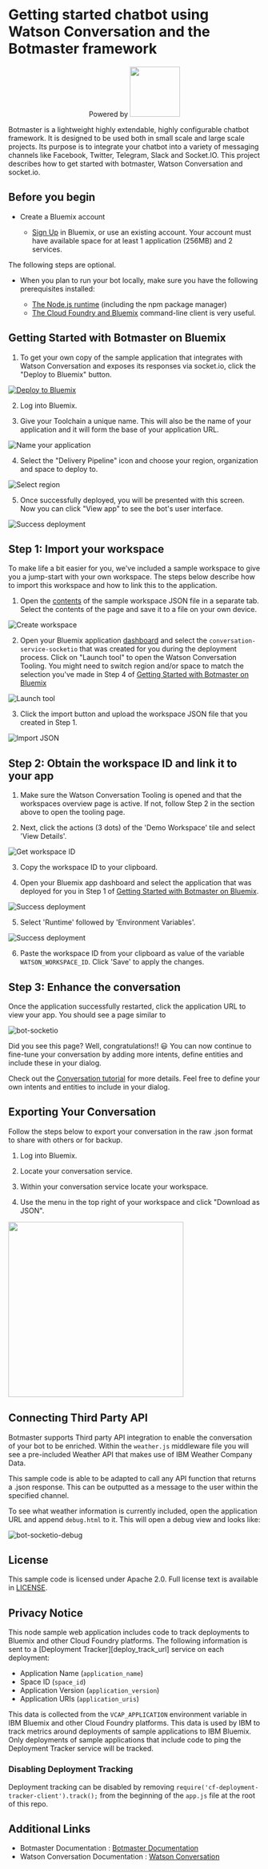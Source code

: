# Getting started chatbot using Watson Conversation and the Botmaster framework
<div align="center">
Powered by <img src="http://botmasterai.com/documentation/latest/images/botmaster_light.svg" width="100"/>
</div>

Botmaster is a lightweight highly extendable, highly configurable chatbot framework. It is designed to be used both in small scale and large scale projects. Its purpose is to integrate your chatbot into a variety of messaging channels like Facebook, Twitter, Telegram, Slack and Socket.IO. This project describes how to get started with botmaster, Watson Conversation and socket.io.

## Before you begin

* Create a Bluemix account

    * [Sign Up](https://developer.ibm.com/sso/bmregistration) in Bluemix, or use an existing account. Your account must have available space for at least 1 application (256MB) and 2 services.

The following steps are optional.

* When you plan to run your bot locally, make sure you have the following prerequisites installed:

    * [The Node.js runtime](https://nodejs.org/en/) (including the npm package manager)
    * [The Cloud Foundry and Bluemix](https://console.ng.bluemix.net/docs/cli/index.html#cli) command-line client is very useful.

## Getting Started with Botmaster on Bluemix

1. To get your own copy of the sample application that integrates with Watson Conversation and exposes its responses via socket.io, click the "Deploy to Bluemix" button.

  [![Deploy to Bluemix](https://deployment-tracker.mybluemix.net/stats/a3a41102a5d277cce1b65b7b1dc018e8/button.svg)](https://bluemix.net/deploy?repository=https://github.com/eciggaar/botmaster-watsonconversation-socketio.git)

2. Log into Bluemix.

3. Give your Toolchain a unique name. This will also be the name of your application and it will form the base of your application URL.

  ![Name your application][1]

4. Select the "Delivery Pipeline" icon and choose your region, organization and space to deploy to.

  ![Select region][2]

5. Once successfully deployed, you will be presented with this screen. Now you can click "View app" to see the bot's user interface.

  ![Success deployment][3]

## Step 1: Import your workspace

To make life a bit easier for you, we've included a sample workspace to give you a jump-start with your own workspace. The steps below describe how to import this workspace and how to link this to the application.

1. Open the [contents][4] of the sample workspace JSON file in a separate tab. Select the contents of the page and save it to a file on your own device.

  ![Create workspace][5]

2. Open your Bluemix application [dashboard](https://console.ng.bluemix.net) and select the `conversation-service-socketio` that was created for you during the deployment process. Click on "Launch tool" to open the Watson Conversation Tooling. You might need to switch region and/or space to match the selection you've made in Step 4 of [Getting Started with Botmaster on Bluemix](#getting-started-with-botmaster-on-bluemix)

  ![Launch tool][6]

3. Click the import button and upload the workspace JSON file that you created in Step 1.

  ![Import JSON][7]

## Step 2: Obtain the workspace ID and link it to your app

1. Make sure the Watson Conversation Tooling is opened and that the workspaces overview page is active. If not, follow Step 2 in the section above to open the tooling page.

2. Next, click the actions (3 dots) of the 'Demo Workspace' tile and select 'View Details'.

  ![Get workspace ID][8]

3. Copy the workspace ID to your clipboard.

4. Open your Bluemix app dashboard and select the application that was deployed for you in Step 1 of [Getting Started with Botmaster on Bluemix](#getting-started-with-botmaster-on-bluemix).

  ![Success deployment][9]

5. Select 'Runtime' followed by 'Environment Variables'.

  ![Success deployment][10]

6. Paste the workspace ID from your clipboard as value of the variable `WATSON_WORKSPACE_ID`. Click 'Save' to apply the changes.

## Step 3: Enhance the conversation

Once the application successfully restarted, click the application URL to view your app. You should see a page similar to

![bot-socketio][11]

Did you see this page? Well, congratulations!! :smiley: You can now continue to fine-tune your conversation by adding more intents, define entities and include these in your dialog.

Check out the [Conversation tutorial](CONVERSATION.md) for more details. Feel free to define your own intents and entities to include in your dialog.

## Exporting Your Conversation

Follow the steps below to export your conversation in the raw .json format to share with others or for backup.

1. Log into Bluemix.

2. Locate your conversation service.

3. Within your conversation service locate your workspace.

4. Use the menu in the top right of your workspace and click "Download as JSON".

  <img src="https://github.com/eciggaar/botmaster-watsonconversation-socketio/blob/master/readmeimages/instance.png?raw=true" width="350px">

## Connecting Third Party API
Botmaster supports Third party API integration to enable the conversation of your bot to be enriched. Within the `weather.js` middleware file you will see a pre-included Weather API that makes use of IBM Weather Company Data.

This sample code is able to be adapted to call any API function that returns a .json response. This can be outputted as a message to the user within the specified channel.

To see what weather information is currently included, open the application URL and append `debug.html` to it. This will open a debug view and looks like:

![bot-socketio-debug][12]

## License

  This sample code is licensed under Apache 2.0. Full license text is available in [LICENSE](LICENSE).

## Privacy Notice

This node sample web application includes code to track deployments to Bluemix and other Cloud Foundry platforms. The following information is sent to a [Deployment Tracker][deploy_track_url] service on each deployment:

* Application Name (`application_name`)
* Space ID (`space_id`)
* Application Version (`application_version`)
* Application URIs (`application_uris`)

This data is collected from the `VCAP_APPLICATION` environment variable in IBM Bluemix and other Cloud Foundry platforms. This data is used by IBM to track metrics around deployments of sample applications to IBM Bluemix. Only deployments of sample applications that include code to ping the Deployment Tracker service will be tracked.

### Disabling Deployment Tracking

Deployment tracking can be disabled by removing `require('cf-deployment-tracker-client').track();` from the beginning of the `app.js` file at the root of this repo.

## Additional Links

* Botmaster Documentation : [Botmaster Documentation](http://botmasterai.com/)
* Watson Conversation Documentation : [Watson Conversation](http://www.ibm.com/watson/developercloud/doc/conversation/index.html)

[1]: https://github.com/eciggaar/botmaster-watsonconversation-socketio/blob/master/readmeimages/bluemixname.png?raw=true
[2]: https://github.com/eciggaar/botmaster-watsonconversation-socketio/blob/master/readmeimages/region.png?raw=true
[3]: https://github.com/eciggaar/botmaster-watsonconversation-socketio/blob/master/readmeimages/success.png?raw=true
[4]: https://raw.githubusercontent.com/eciggaar/botmaster-watsonconversation-socketio/master/resources/demo-workspace-socketio.json
[5]: https://github.com/eciggaar/botmaster-watsonconversation-socketio/blob/master/readmeimages/create-workspace.png?raw=true
[6]: https://github.com/eciggaar/botmaster-watsonconversation-socketio/blob/master/readmeimages/launch.png?raw=true
[7]: https://github.com/eciggaar/botmaster-watsonconversation-socketio/blob/master/readmeimages/import-json.png?raw=true
[8]: https://github.com/eciggaar/botmaster-watsonconversation-socketio/blob/master/readmeimages/workspaceid.png?raw=true
[9]: https://github.com/eciggaar/botmaster-watsonconversation-socketio/blob/master/readmeimages/select-app.png?raw=true
[10]: https://github.com/eciggaar/botmaster-watsonconversation-socketio/blob/master/readmeimages/envvar.png?raw=true
[11]: https://github.com/eciggaar/botmaster-watsonconversation-socketio/blob/master/readmeimages/bot-socketio.png?raw=true
[12]: https://github.com/eciggaar/botmaster-watsonconversation-socketio/blob/master/readmeimages/bot-socketio-debug.png?raw=true
